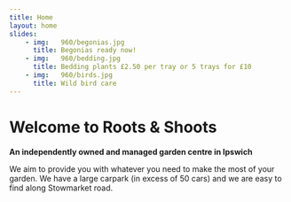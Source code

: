 ```yaml
---
title: Home
layout: home
slides:
    - img:   960/begonias.jpg
      title: Begonias ready now!
    - img:   960/bedding.jpg
      title: Bedding plants £2.50 per tray or 5 trays for £10
    - img:   960/birds.jpg
      title: Wild bird care
---
```


# Welcome to Roots &amp; Shoots

__An independently owned and managed garden centre in Ipswich__

We aim to provide you with whatever you need to make the most of your garden. We have a large carpark (in excess of 50 cars) and we are easy to find along Stowmarket road.
